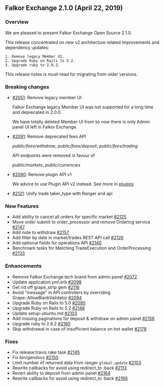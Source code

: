 ## Falkor Exchange 2.1.0 (April 22, 2019) ##

### Overview ###

We are pleased to present Falkor Exchange Open Source 2.1.0.

This release concentrated on new v2 architecture related improvements and dependency updates:

    1. Remove legacy Member UI.
    2. Upgrade Ruby on Rails to 5.2.
    3. Upgrade ruby to 2.6.2.

This release notes is must-read for migrating from older versions.

### Breaking changes ###

- [#2051](https://github.com/rubykube/falkor/pull/2051): Remove legacy member UI

  Falkor Exchange legacy Member UI was not supported for a long time and deprecated in 2.0.0.
  
  We have totally deleted Member UI from so now there is only Admin panel UI left in Falkor Exchange.
  
- [#2091](https://github.com/rubykube/falkor/pull/2091): Remove deprecated fees API

  *public/fees/withdraw*, *public/fees/deposit*, *public/fees/trading* 
  
  API endpoints were removed in favour of
  
  *public/markets*, *public/currencies*

- [#2090](https://github.com/rubykube/falkor/pull/2090): Remove plugin API v1

  We advice to use Plugin API v2 instead. See more in [plugins](../plugins.md)

- [#2121](https://github.com/rubykube/falkor/pull/2121): Unify trade taker_type with Ranger and api

### New Features ###

- Add ability to cancel all orders for specific market [\#2125](https://github.com/rubykube/falkor/pull/2125)
- Move order submit to order\_processor and remove Ordering service [\#2147](https://github.com/rubykube/falkor/pull/2147)
- Add note to withdraw [\#2157](https://github.com/rubykube/falkor/pull/2157)
- Add filter by date in market/trades REST API call [\#2126](https://github.com/rubykube/falkor/pull/2126)
- Add optional fields for operations API [\#2140](https://github.com/rubykube/falkor/pull/2140)
- Benchmark tasks for Matching TradeExecution and OrderProcessing [\#2133](https://github.com/rubykube/falkor/pull/2133)

### Enhancements ###

- Remove Falkor Exchange.tech brand from admin panel [#2072](https://github.com/rubykube/falkor/pull/2072)
- Update application.yml.erb [#2098](https://github.com/rubykube/falkor/pull/2098)
- Get rid off grape\_strip gem [\#2116](https://github.com/rubykube/falkor/pull/2116)
- Avoid "message" in API controllers by overriding Grape::AllowBlankValidator [\#2094](https://github.com/rubykube/falkor/pull/2094)
- Upgrade Ruby on Rails to 5.0 [\#2095](https://github.com/rubykube/falkor/pull/2095)
- Upgrade Ruby on Rails to 5.2 [\#2146](https://github.com/rubykube/falkor/pull/2146)
- Update setup-ubuntu.md [\#2103](https://github.com/rubykube/falkor/pull/2103)
- Add missing paginations for deposit & withdraw on admin panel [\#2156](https://github.com/rubykube/falkor/pull/2156)
- Upgrade ruby to 2.6.2 [\#2160](https://github.com/rubykube/falkor/pull/2160)
- Skip withdrawal in case of insufficient balance on hot wallet [\#2178](https://github.com/rubykube/falkor/pull/2178)

### Fixes ###

- Fix release:travis rake task [\#2145](https://github.com/rubykube/falkor/pull/2145)
- Fix bin/gendocs [\#2150](https://github.com/rubykube/falkor/pull/2150)
- Limit number of returned data from ranger `global.update` [\#2153](https://github.com/rubykube/falkor/pull/2153)
- Rewrite callbacks for avoid using redirect\_to :back [\#2113](https://github.com/rubykube/falkor/pull/2113)
- Revert ability to deposit from admin panel [\#2164](https://github.com/rubykube/falkor/pull/2164)
- Rewrite callbacks for avoid using redirect\_to :back [\#2169](https://github.com/rubykube/falkor/pull/2169)
